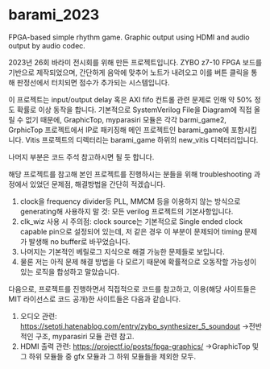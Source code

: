 # barami_2023
FPGA-based simple rhythm game. Graphic output using HDMI and audio output by audio codec.

2023년 26회 바라미 전시회를 위해 만든 프로젝트입니다.
ZYBO z7-10 FPGA 보드를 기반으로 제작되었으며, 간단하게 음악에 맞추어 노트가 내려오고 이를 버튼 클릭을 통해 판정선에서 터치되면 점수가 추가되는 시스템입니다.

이 프로젝트는 input/output delay 혹은 AXI fifo 컨트롤 관련 문제로 인해 약 50% 정도 확률로 이상 동작을 합니다.
기본적으로 SystemVerilog File을 Diagram에 직접 올릴 수 없기 때문에, GraphicTop, myparasiri 모듈은 각각 barmi_game2, GrphicTop 프로젝트에서 IP로 패키징해 메인 프로젝트인 barami_game에 포함시킵니다.
Vitis 프로젝트의 디렉터리는 barami_game 하위의 new_vitis 디렉터리입니다.

나머지 부분은 코드 주석 참고하시면 될 듯 합니다.

해당 프로젝트를 참고해 본인 프로젝트를 진행하시는 분들을 위해 troubleshooting 과정에서 있었던 문제점, 해결방법을 간단히 적겠습니다.
1. clock을 frequency divider등 PLL, MMCM 등을 이용하지 않는 방식으로 generating해 사용하지 말 것: 모든 verilog 프로젝트의 기본사항입니다.
2. clk_wiz 사용 시 주의점: clock source는 기본적으로 Single ended clock capable pin으로 설정되어 있는데, 저 같은 경우 이 부분이 문제되어 timing 문제가 발생해 no buffer로 바꾸었습니다.
3. 나머지는 기본적인 베릴로그 지식으로 해결 가능한 문제들로 보입니다.
4. 물론 저는 아직 문제 해결 방법을 다 모르기 때문에 확률적으로 오동작할 가능성이 있는 로직을 합성하고 말았습니다.

다음으로, 프로젝트를 진행하면서 직접적으로 코드를 참고하고, 이용(해당 사이트들은 MIT 라이선스로 코드 공개)한 사이트들은 다음과 같습니다.
1. 오디오 관련: https://setoti.hatenablog.com/entry/zybo_synthesizer_5_soundout
   ->전반적인 구조, myparasiri 모듈 관련 참고.
2. HDMI 출력 관련: https://projectf.io/posts/fpga-graphics/
   ->GraphicTop 및 그 하위 모듈들 중 gfx 모듈과 그 하위 모듈들을 제외한 모두.

